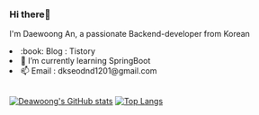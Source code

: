 ### Hi there👋
I'm Daewoong An, a passionate Backend-developer from Korean

<ui>
  <li>:book: Blog : Tistory</li>
  <li>🌱 I’m currently learning SpringBoot</li>
  <li>📫 Email : dkseodnd1201@gmail.com</li>
</ui>
<br>

[![Deawoong's GitHub stats](https://github-readme-stats.vercel.app/api?username=dkseodnd1201)](https://github.com/anuraghazra/github-readme-stats)
[![Top Langs](https://github-readme-stats.vercel.app/api/top-langs/?username=dkseodnd1201&layout=compact)](https://github.com/anuraghazra/github-readme-stats)
